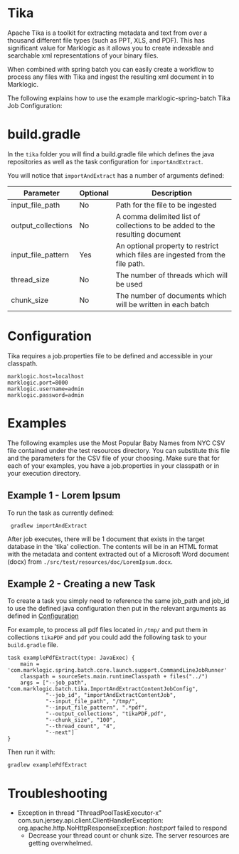 
# Tika

Apache Tika is a toolkit for extracting metadata and text from over a thousand different file types (such as PPT, XLS, and PDF). This has significant value for Marklogic as it allows you to create indexable and searchable xml representations of your binary files. 

When combined with spring batch you can easily create a workflow to process any files with Tika and ingest the resulting xml document in to Marklogic. 

The following explains how to use the example marklogic-spring-batch Tika Job Configuration:
 
# build.gradle

In the `tika` folder you will find a build.gradle file which defines the java repositories as well as the task configuration for `importAndExtract`. 

You will notice that `importAndExtract` has a number of arguments defined:

Parameter | Optional | Description
----------|----------|-------------
input_file_path | No | Path for the file to be ingested
output_collections | No | A comma delimited list of collections to be added to the resulting document
input_file_pattern | Yes | An optional property to restrict which files are ingested from the file path.
thread_size | No| The number of threads which will be used
chunk_size | No| The number of documents which will be written in each batch

# Configuration

Tika requires a job.properties file to be defined and accessible in your classpath.

    marklogic.host=localhost
    marklogic.port=8000
    marklogic.username=admin
    marklogic.password=admin

# Examples

The following examples use the Most Popular Baby Names from NYC CSV file contained under the test resources directory.  You can substitute this file and the parameters for the CSV file of your choosing.  Make sure that for each of your examples, you have a job.properties in your classpath or in your execution directory.    

## Example 1 - Lorem Ipsum

To run the task as currently defined:
```
 gradlew importAndExtract
```

After job executes, there will be 1 document that exists in the target database in the 'tika' collection. The contents will be in an HTML format with the metadata and content extracted out of a Microsoft Word document (docx) from `./src/test/resources/doc/LoremIpsum.docx`.
   
## Example 2 - Creating a new Task

To create a task you simply need to reference the same job_path and job_id to use the defined java configuration then put in the relevant arguments as defined in  [Configuration](#configuration)

For example, to process all pdf files located in `/tmp/` and put them in collections `tikaPDF` and `pdf` you could add the following task to your `build.gradle` file.
```
task examplePdfExtract(type: JavaExec) {
    main = 'com.marklogic.spring.batch.core.launch.support.CommandLineJobRunner'
    classpath = sourceSets.main.runtimeClasspath + files("../")
    args = ["--job_path", "com.marklogic.batch.tika.ImportAndExtractContentJobConfig",
            "--job_id", "importAndExtractContentJob",
            "--input_file_path", "/tmp/",
            "--input_file_pattern", ".*pdf",
            "--output_collections", "tikaPDF,pdf",
            "--chunk_size", "100",
            "--thread_count", "4",
            "--next"]
}
```
Then run it with:

```
gradlew examplePdfExtract
```

# Troubleshooting

 * Exception in thread "ThreadPoolTaskExecutor-x" com.sun.jersey.api.client.ClientHandlerException: org.apache.http.NoHttpResponseException: _host:port_ failed to respond
   * Decrease your thread count or chunk size.  The server resources are getting overwhelmed.